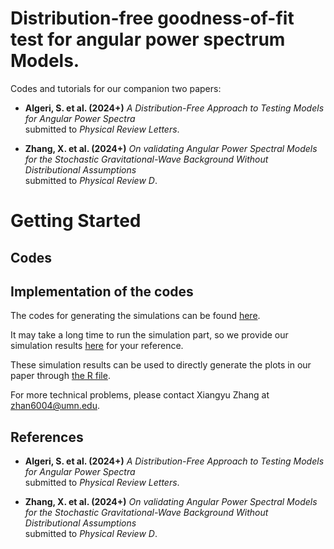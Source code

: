 # Distribution-free goodness-of-fit test for angular power spectrum Models. 

Codes and tutorials for our companion two papers: 
- **Algeri, S. et al. (2024+)**
  *A Distribution-Free Approach to Testing Models for Angular Power Spectra*  
  submitted to *Physical Review Letters*.

- **Zhang, X. et al. (2024+)**
  *On validating Angular Power Spectral Models for the Stochastic Gravitational-Wave Background Without Distributional Assumptions*  
  submitted to *Physical Review D*.

# Getting Started

## Codes 


## Implementation of the codes 

The codes for generating the simulations can be found [here](https://github.com/xiangyu2022/Distfree_Test_SGWB_Models/blob/main/Codes_PRL/PRL_Simulation.py). 

It may take a long time to run the simulation part, so we provide our simulation results [here](https://github.com/xiangyu2022/Distfree_Test_SGWB_Models/tree/main/Simulation) for your reference. 

These simulation results can be used to directly generate the plots in our paper through [the R file](https://github.com/xiangyu2022/Distfree_Test_SGWB_Models/blob/main/Codes_PRL/PRL_plots.R).

For more technical problems, please contact Xiangyu Zhang at zhan6004@umn.edu.


## References
- **Algeri, S. et al. (2024+)**
  *A Distribution-Free Approach to Testing Models for Angular Power Spectra*  
  submitted to *Physical Review Letters*.

- **Zhang, X. et al. (2024+)**
  *On validating Angular Power Spectral Models for the Stochastic Gravitational-Wave Background Without Distributional Assumptions*  
  submitted to *Physical Review D*.
